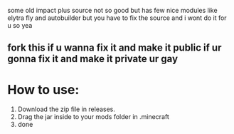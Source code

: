 some old impact plus source not so good but has few nice modules like elytra fly and autobuilder but you have to fix the source and i wont do it for u so yea

fork this if u wanna fix it and make it public if ur gonna fix it and make it private ur gay
-------------------------------------------------

# How to use: 
1. Download the zip file in releases.
2. Drag the jar inside to your mods folder in .minecraft
3. done
